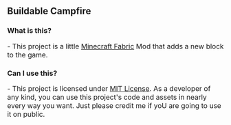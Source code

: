 ## Buildable Campfire

### What is this?
<p><font size="3">- This project is a little <a href="https://fabricmc.net/">Minecraft Fabric</a> Mod that adds a new block to the game.</font></p>

### Can I use this?
<p><font size="3">- This project is licensed under <a href="https://github.com/spacegoat3/BuildableCampfire/blob/1.18/LICENSE">MIT License</a>. 
As a developer of any kind, you can use this project's code and assets in nearly every way you want. Just please credit me if yoU are going
to use it on public.</font></p>

